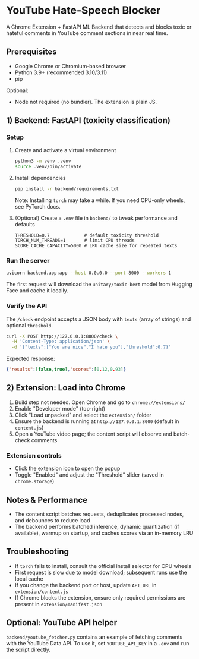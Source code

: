 # YouTube Hate‑Speech Blocker

A Chrome Extension + FastAPI ML Backend that detects and blocks toxic or hateful comments in YouTube comment sections in near real time.

## Prerequisites
- Google Chrome or Chromium-based browser
- Python 3.9+ (recommended 3.10/3.11)
- pip

Optional:
- Node not required (no bundler). The extension is plain JS.

## 1) Backend: FastAPI (toxicity classification)

### Setup
1. Create and activate a virtual environment
   ```bash
   python3 -m venv .venv
   source .venv/bin/activate
   ```
2. Install dependencies
   ```bash
   pip install -r backend/requirements.txt
   ```
   Note: Installing `torch` may take a while. If you need CPU-only wheels, see PyTorch docs.

3. (Optional) Create a `.env` file in `backend/` to tweak performance and defaults
   ```env
   THRESHOLD=0.7             # default toxicity threshold
   TORCH_NUM_THREADS=1       # limit CPU threads
   SCORE_CACHE_CAPACITY=5000 # LRU cache size for repeated texts
   ```

### Run the server
```bash
uvicorn backend.app:app --host 0.0.0.0 --port 8000 --workers 1
```
The first request will download the `unitary/toxic-bert` model from Hugging Face and cache it locally.

### Verify the API
The `/check` endpoint accepts a JSON body with `texts` (array of strings) and optional `threshold`.
```bash
curl -X POST http://127.0.0.1:8000/check \
  -H 'Content-Type: application/json' \
  -d '{"texts":["You are nice","I hate you"],"threshold":0.7}'
```
Expected response:
```json
{"results":[false,true],"scores":[0.12,0.93]}
```

## 2) Extension: Load into Chrome
1. Build step not needed. Open Chrome and go to `chrome://extensions/`
2. Enable "Developer mode" (top-right)
3. Click "Load unpacked" and select the `extension/` folder
4. Ensure the backend is running at `http://127.0.0.1:8000` (default in `content.js`)
5. Open a YouTube video page; the content script will observe and batch-check comments

### Extension controls
- Click the extension icon to open the popup
- Toggle "Enabled" and adjust the "Threshold" slider (saved in `chrome.storage`)

## Notes & Performance
- The content script batches requests, deduplicates processed nodes, and debounces to reduce load
- The backend performs batched inference, dynamic quantization (if available), warmup on startup, and caches scores via an in-memory LRU

## Troubleshooting
- If `torch` fails to install, consult the official install selector for CPU wheels
- First request is slow due to model download; subsequent runs use the local cache
- If you change the backend port or host, update `API_URL` in `extension/content.js`
- If Chrome blocks the extension, ensure only required permissions are present in `extension/manifest.json`

## Optional: YouTube API helper
`backend/youtube_fetcher.py` contains an example of fetching comments with the YouTube Data API. To use it, set `YOUTUBE_API_KEY` in a `.env` and run the script directly.
